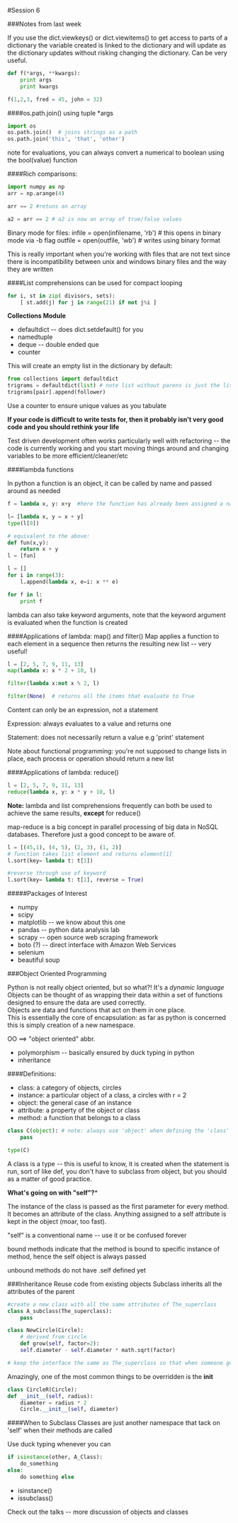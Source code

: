 #Session 6

###Notes from last week

If you use the dict.viewkeys() or dict.viewitems() to get access to parts of a dictionary the variable created is linked to the dictionary and will update as the dictionary updates without risking changing the dictionary.  Can be very useful.

```python
def f(*args, **kwargs):
    print args
    print kwargs

f(1,2,3, fred = 45, john = 32)
```

####os.path.join() using tuple *args
```python
import os
os.path.join()  # joins strings as a path
os.path.join('this', 'that', 'other')

```

note for evaluations, you can always convert a numerical to boolean using the bool(value) function

####Rich comparisons:

```python
import numpy as np
arr = np.arange(4)

arr == 2 #retuns an array

a2 = arr == 2 # a2 is now an array of true/false values
```

Binary mode for files:
    infile = open(infilename, 'rb')  # this opens in binary mode via -b flag
    outfile = open(outfile, 'wb')   # writes using binary format

This is really important when you're working with files that are not text since there is incompatibility between unix and windows binary files and the way they are written

####List comprehensions can be used for compact looping

```python
for i, st in zip( divisors, sets):
    [ st.add(j) for j in range(21) if not j%i ]
```

**Collections Module**

+ defaultdict -- does dict.setdefault() for you
+ namedtuple
+ deque -- double ended que
+ counter

This will create an empty list in the dictionary by default:

```python
from collections import defaultdict
trigrams = defaultdict(list) # note list without parens is just the list object
trigrams[pair].append(follower)
```

Use a counter to ensure unique values as you tabulate

__If your code is difficult to write tests for, then it probably isn't very good code and you should rethink your life__

Test driven development often works particularly well with refactoring -- the code is currently working and you start moving things around and changing variables to be more efficient/cleaner/etc

####lambda functions

In python a function is an object, it can be called by name and passed around as needed

```python
f = lambda x, y: x+y  #here the function has already been assigned a name: f

l= [lambda x, y = x + y]
type(l[0])

# equivalent to the above:
def fun(x,y):
    return x + y
l = [fun]

l = []
for i in range(3):
    l.append(lambda x, e=i: x ** e)

for f in l:
    print f
```

lambda can also take keyword arguments, note that the keyword argument is evaluated when the function is created

####Applications of lambda: map() and filter()
Map applies a function to each element in a sequence then returns the resulting new list -- very useful!

```python
l = [2, 5, 7, 9, 11, 13]
map(lambda x: x * 2 + 10, l)

filter(lambda x:not x % 2, l)

filter(None)  # returns all the items that evaluate to True
```

Content can only be an expression, not a statement

Expression: always evaluates to a value and returns one

Statement: does not necessarily return a value e.g 'print' statement

Note about functional programming: you're not supposed to change lists in place, each process or operation should return a new list

####Applications of lambda: reduce()

```python
l = [2, 5, 7, 9, 11, 13]
reduce(lambda x, y: x * y + 10, l)
```

**Note:** lambda and list comprehensions frequently can both be used to achieve the same results, **except** for reduce()

map-reduce is a big concept in parallel processing of big data in NoSQL databases.  Therefore just a good concept to be aware of.

```python
l = [(45,1), (4, 5), (2, 3), (1, 2)]
# function takes list element and returns element[1]
l.sort(key= lambda t: t[1])

#reverse through use of keyword
l.sort(key= lambda t: t[1], reverse = True)
```

#####Packages of Interest  
+ numpy
+ scipy
+ matplotlib -- we know about this one
+ pandas -- python data analysis lab
+ scrapy -- open source web scraping framework
+ boto (?) -- direct interface with Amazon Web Services
+ selenium
+ beautiful soup


###Object Oriented Programming

Python is not really object oriented, but so what?! It's a _dynamic language_  
Objects can be thought of as wrapping their data within a set of functions designed to ensure the data are used correctly.  
Objects are data and functions that act on them in one place.  
This is essentially the core of encapsulation: as far as python is concerned this is simply creation of a new namespace.

OO ==> "object oriented" abbr.

+ polymorphism -- basically ensured by duck typing in python
+ inheritance

####Definitions:  
+ class: a category of objects, circles
+ instance: a particular object of a class, a circles with r = 2
+ object: the general case of an instance
+ attribute: a property of the object or class
+ method: a function that belongs to a class

```python
class C(object): # note: always use 'object' when defining the 'class'
    pass

type(C)

```

A class is a type -- this is useful to know, it is created when the statement is run, sort of like def, you don't have to subclass from object, but you should as a matter of good practice.

**What's going on with "self"?***

The instance of the class is passed as the first parameter for every method.  
It becomes an attribute of the class. Anything assigned to a self attribute is kept in the object (moar, too fast).

"self" is a conventional name -- use it or be confused forever

bound methods indicate that the method is bound to specific instance of method, hence the self object is always passed

unbound methods do not have .self defined yet

###Inheritance
Reuse code from existing objects 
Subclass inherits all the attributes of the parent

```python
#create a new class with all the same attributes of The_superclass
class A_subclass(The_superclass):
    pass

class NewCircle(Circle):
    # derived from circle
    def grow(self, factor=2):
    self.diameter - self.diameter * math.sqrt(factor)

# keep the interface the same as The_superclass so that when someone goes to use it the class works the same way
```

Amazingly, one of the most common things to be overridden is the __init__

```python
class CircleR(Circle):
def __init__(self, radius):
    diameter = radius * 2
    Circle.__init__(self, diameter)
```

####When to Subclass
Classes are just another namespace that tack on 'self' when their methods are called  

Use duck typing whenever you can

```python
if isinstance(other, A_Class):
    do_something
else:
    do something else
```

+ isinstance()
+ issubclass()

Check out the talks -- more discussion of objects and classes